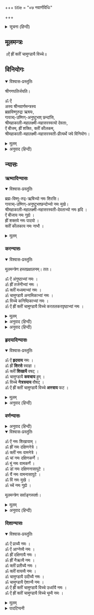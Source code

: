 +++
title = "०७ नवार्णविधिः"

+++
<div class="audioEmbed"  caption="" src="https://archive.org/download/durgA-saptashatI/00-4-navArNa-mantraH.mp3"></div>


<details><summary>सूचना (हिन्दी)</summary>

इस प्रकार रात्रिसूक्त और श्रीदेव्यथर्वशीर्षका पाठ करनेके पश्चात् निम्नांकितरूपसे नवार्णमन्त्रके विनियोग, न्यास और ध्यान आदि करे।
</details>


## मूलमन्त्रः
॥ऐं ह्रीं क्लीं चामुण्डायै विच्चे॥

## विनियोगः

<details open><summary>विश्वास-प्रस्तुतिः</summary>

श्रीगणपतिर्जयति। 

ॐ ऐं  
अस्य श्रीनवार्णमन्त्रस्य  
ब्रह्मविष्णुरुद्रा ऋषयः,  
गायत्र्य्-उष्णिग्-अनुष्टुभश् छन्दांसि,  
श्रीमहाकाली-महालक्ष्मी-महासरस्वत्यो देवताः,  
ऐं बीजम्, ह्रीं शक्तिः, क्लीं कीलकम्,  
श्रीमहाकाली-महालक्ष्मी-महासरस्वती-प्रीत्यर्थे जपे विनियोगः।
</details>

<details><summary>मूलम्</summary>

श्रीगणपतिर्जयति। ‘ॐ ऐं अस्य श्रीनवार्णमन्त्रस्य ब्रह्मविष्णुरुद्रा ऋषयः, गायत्र्युष्णिगनुष्टुभश्छन्दांसि, श्रीमहाकालीमहालक्ष्मीमहासरस्वत्यो देवताः, ऐं बीजम्, ह्रीं शक्तिः, क्लीं कीलकम्, श्रीमहाकालीमहालक्ष्मीमहासरस्वतीप्रीत्यर्थे जपे विनियोगः।’
</details>

<details><summary>अनुवाद (हिन्दी)</summary>

इसे पढ़कर जल गिराये।  
नीचे लिखे न्यासवाक्योंमें से एक-एकका उच्चारण करके दाहिने हाथकी अँगुलियोंसे क्रमशः सिर, मुख, हृदय, गुदा, दोनों चरण और नाभि—इन अगोंका स्पर्श करे।
</details>

## न्यासः

### ऋष्यादिन्यासः

<details open><summary>विश्वास-प्रस्तुतिः</summary>

ब्रह्म-विष्णु-रुद्र-ऋषिभ्यो नमः शिरसि।  
गायत्र्य्-उष्णिग्-अनुष्टुभश्छन्दोभ्यो नमः मुखे।  
श्रीमहाकाली-महालक्ष्मी-महासरस्वती-देवताभ्यो नमः हृदि ।  
ऐं बीजाय नमः गुह्ये ।  
ह्रीं शक्तये नमः पादयो ।  
क्लीं कीलकाय नमः नाभौ ।
</details>

<details><summary>मूलम्</summary>

ब्रह्मविष्णुरुद्रऋषिभ्यो नमः, शिरसि। गायत्र्युष्णिगनुष्टुप्छन्दोभ्यो नमः, मुखे। महाकालीमहालक्ष्मीमहासरस्वतीदेवताभ्यो नमः, हृदि। ऐं बीजाय नमः, गुह्ये। ह्रीं शक्तये नमः, पादयोः। क्लीं कीलकाय नमः, नाभौ।
</details>

### करन्यासः
<details open><summary>विश्वास-प्रस्तुतिः</summary>

मूलमन्त्रेण हस्तप्रक्षालनम्। ततः।  

ॐ ऐं अंगुष्ठाभ्यां नमः ।  
ॐ ह्रीं तर्जनीभ्यां नमः ।  
ॐ क्लीं मध्यमाभ्यां नमः ।  
ॐ चामुण्डायै अनामिकाभ्यां नमः ।  
ॐ विच्चे कनिष्ठिकाभ्यां नमः ।  
ॐ ऐं ह्रीं क्लीं चामुण्डायै विच्चे करतलकरपृष्ठाभ्यां नमः ।  
</details>

<details><summary>मूलम्</summary>

मूलमन्त्रेण हस्तप्रक्षालनम्। ततः।  

ॐ ऐं अंगुष्ठाभ्यां नमः ।  
ॐ ह्रीं तर्जनीभ्यां नमः ।  
ॐ क्लीं मध्यमाभ्यां नमः ।  
ॐ चामुण्डायै अनामिकाभ्यां नमः ।  
ॐ विच्चे कनिष्ठिकाभ्यां नमः ।  
ॐ ऐं ह्रीं क्लीं चामुण्डायै विच्चे करतलकरपृष्ठाभ्यां नमः ।  
</details>


<details><summary>अनुवाद (हिन्दी)</summary>

‘ॐ ऐं ह्रीं क्लीं चामुण्डायै विच्चे’—इस मूलमन्त्रसे हाथोंकी शुद्धि करके करन्यास करे।
</details>


<details><summary>अनुवाद (हिन्दी)</summary>

करन्यासमें हाथकी विभिन्न अँगुलियों, हथेलियों और हाथके पृष्ठभागमें मन्त्रोंका न्यास (स्थापन) किया जाता है; इसी प्रकार अङ्गन्यासमें हृदयादि अंगोंमें मन्त्रोंकी स्थापना होती है। मन्त्रोंको चेतन और मूर्तिमान् मानकर उन-उन अंगोंका नाम लेकर उन मन्त्रमय देवताओंका ही स्पर्श और वन्दन किया जाता है, ऐसा करनेसे पाठ या जप करनेवाला स्वयं मन्त्रमय होकर मन्त्रदेवताओं द्वारा सर्वथा सुरक्षित हो जाता है। उसके बाहर-भीतरकी शुद्धि होती है, दिव्य बल प्राप्त होता है और साधना निर्विघ्नतापूर्वक पूर्ण तथा परम लाभदायक होती है।  
ॐ ऐं अङ्‍गुष्ठाभ्यां नमः (दोनों हाथोंकी तर्जनी अँगुलियोंसे दोनों अँगूठोंका स्पर्श)।  
ॐ ह्रीं तर्जनीभ्यां नमः (दोनों हाथोंके अँगूठोंसे दोनों तर्जनी अँगुलियोंका स्पर्श)।  
ॐ क्लीं मध्यमाभ्यां नमः (अँगूठोंसे मध्यमा अँगुलियोंका स्पर्श)।  
ॐ चामुण्डायै अनामिकाभ्यां नमः (अनामिका अँगुलियोंका स्पर्श)।  
ॐ विच्चे कनिष्ठिकाभ्यां नमः (कनिष्ठिका अँगुलियोंका स्पर्श)।  
ॐ ऐं ह्रीं क्लीं चामुण्डायै विच्चे करतलकरपृष्ठाभ्यां नमः (हथेलियों और उनके पृष्ठभागोंका परस्पर स्पर्श)।
</details>

### हृदयादिन्यासः

<details open><summary>विश्वास-प्रस्तुतिः</summary>

ॐ ऐं **हृदयाय** नमः ।  
ॐ ह्रीं **शिरसे** स्वाहा ।  
ॐ क्लीं **शिखायै** वषट् ।  
ॐ चामुण्डायै **कवचाय** हुम् ।  
ॐ विच्चे **नेत्रत्रयाय** वौषट् ।  
ॐ ऐं ह्रीं क्लीं चामुण्डायै विच्चे **अस्त्राय** फट ।  
</details>

<details><summary>मूलम्</summary>

ॐ ऐं हृदयाय नमः ।  
ॐ ह्रीं शिरसे स्वाहा ।  
ॐ क्लीं शिखायै वषट् ।  
ॐ चामुण्डायै कवचाय हुम् ।  
ॐ विच्चे नेत्रत्रयाय वौषट् ।  
ॐ ऐं ह्रीं क्लीं चामुण्डायै विच्चे अस्त्राय फट ।  
</details>


<details><summary>अनुवाद (हिन्दी)</summary>

इसमें दाहिने हाथकी पाँचों अँगुलियोंसे ‘हृदय’ आदि अंगोंका स्पर्श किया जाता है।  
ॐ ऐं हृदयाय नमः (दाहिने हाथकी पाँचों अँगुलियोंसे हृदयका स्पर्श)।  
ॐ ह्रीं शिरसे स्वाहा (सिरका स्पर्श)।  
ॐ क्लीं शिखायै वषट् (शिखाका स्पर्श)।  
ॐ चामुण्डायै कवचाय हुम् (दाहिने हाथकी अँगुलियोंसे बायें कंधेका और बायें हाथकी अँगुलियोंसे दाहिने कंधेका साथ ही स्पर्श)।  
ॐ विच्चे नेत्रत्रयाय वौषट् (दाहिने हाथकी अँगुलियोंके अग्रभागसे दोनों नेत्रों और ललाटके मध्यभागका स्पर्श)।  
ॐ ऐं ह्रीं क्लीं चामुण्डायै विच्चे अस्त्राय फट् (यह वाक्य पढ़कर दाहिने हाथको सिरके ऊपरसे बायीं ओरसे पीछेकी ओर ले जाकर दाहिनी ओरसे आगेकी ओर ले आये और तर्जनी तथा मध्यमा अँगुलियोंसे बायें हाथकी हथेलीपर ताली बजाये)।
</details>

### वर्णन्यासः

<details><summary>अनुवाद (हिन्दी)</summary>

निम्नांकित वाक्योंको पढ़कर क्रमशः शिखा आदिका दाहिने हाथकी अँगुलियोंसे स्पर्श करे।
</details>


<details open><summary>विश्वास-प्रस्तुतिः</summary>

ॐ ऐं नमः शिखायाम् ।  
ॐ ह्रीं नमः दक्षिणनेत्रे ।  
ॐ क्लीं नमः वामनेत्रे ।  
ॐ चां नमः दक्षिणकर्णे ।  
ॐ मुं नमः वामकर्णे ।  
ॐ डां नमः दक्षिणनासापुटे ।  
ॐ यैं नमः वामनासापुटे ।  
ॐ विं नमः मुखे ।  
ॐ च्चें नमः गुह्ये ।

मूलमन्त्रेण सर्वाङ्गस्पर्शः।
</details>

<details><summary>मूलम्</summary>

ॐ ऐं नमः, शिखायाम्। ॐ ह्रीं नमः, दक्षिणनेत्रे। ॐ क्लीं नमः, वामनेत्रे। ॐ चां नमः, दक्षिणकर्णे। ॐ मुं नमः, वामकर्णे। ॐ डां नमः, दक्षिणनासापुटे। ॐ यैं नमः, वामनासापुटे। ॐ विं नमः, मुखे। ॐ च्चें नमः, गुह्ये।
</details>

<details><summary>अनुवाद (हिन्दी)</summary>

इस प्रकार न्यास करके मूलमन्त्रसे आठ बार व्यापक—‘दोनों हाथोंद्वारा सिरसे लेकर पैरतकके सब अंगोंका’ स्पर्श करे, फिर प्रत्येक दिशामें चुटकी बजाते हुए न्यास करे—
</details>

### दिशान्यासः


<details open><summary>विश्वास-प्रस्तुतिः</summary>

ॐ ऐं प्राच्यै नमः ।  
ॐ ऐं आग्नेय्यै नमः ।  
ॐ ह्रीं दक्षिणायै नमः ।  
ॐ ह्रीं नैऋत्यै नमः ।  
ॐ क्लीं प्रतीच्यै नमः ।  
ॐ क्लीं वायव्यै नमः ।  
ॐ चामुण्डायै उदीच्यै नमः ।  
ॐ चामुण्डायै ऐशान्यै नमः ।  
ॐ ऐं ह्रीं क्लीं चामुण्डायै विच्चे उर्ध्वायै नमः ।  
ॐ ऐं ह्रीं क्लीं चामुण्डायै विच्चे भूम्यै नमः ।
</details>

<details><summary>मूलम्</summary>

ॐ ऐं प्राच्यै नमः। ॐ ऐं आग्नेय्यै नमः। ॐ ह्रीं दक्षिणायै नमः। ॐ ह्रीं नैर्ऋत्यै नमः। ॐ क्लीं प्रतीच्यै नमः। ॐ क्लीं वायव्यै नमः। ॐ चामुण्डायै उदीच्यै नमः। ॐ चामुण्डायै ऐशान्यै नमः। ॐ ऐं ह्रीं क्लीं चामुण्डायै विच्चे ऊर्ध्वायै नमः। ॐ ऐं ह्रीं क्लीं चामुण्डायै विच्चे भूम्यै नमः।*
</details>

<details><summary>पादटिप्पनी</summary>

* यहाँ प्रचलित परम्पराके अनुसार न्यासविधि संक्षेपसे दी गयी है। जो विस्तारसे करना चाहें, वे अन्यत्रसे सारस्वतन्यास, मातृकागणन्यास, षड्देवीन्यास, ब्रह्मादिन्यास, महालक्ष्म्यादिन्यास, बीजमन्त्रन्यास, विलोमबीजन्यास, मन्त्रव्याप्तिन्यास आदि अन्य प्रकारके न्यास भी कर सकते हैं।
</details>


